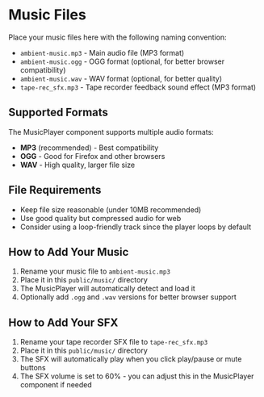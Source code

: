 # Music Files

Place your music files here with the following naming convention:

- `ambient-music.mp3` - Main audio file (MP3 format)
- `ambient-music.ogg` - OGG format (optional, for better browser compatibility)
- `ambient-music.wav` - WAV format (optional, for better quality)
- `tape-rec_sfx.mp3` - Tape recorder feedback sound effect (MP3 format)

## Supported Formats

The MusicPlayer component supports multiple audio formats:
- **MP3** (recommended) - Best compatibility
- **OGG** - Good for Firefox and other browsers
- **WAV** - High quality, larger file size

## File Requirements

- Keep file size reasonable (under 10MB recommended)
- Use good quality but compressed audio for web
- Consider using a loop-friendly track since the player loops by default

## How to Add Your Music

1. Rename your music file to `ambient-music.mp3`
2. Place it in this `public/music/` directory
3. The MusicPlayer will automatically detect and load it
4. Optionally add `.ogg` and `.wav` versions for better browser support

## How to Add Your SFX

1. Rename your tape recorder SFX file to `tape-rec_sfx.mp3`
2. Place it in this `public/music/` directory
3. The SFX will automatically play when you click play/pause or mute buttons
4. The SFX volume is set to 60% - you can adjust this in the MusicPlayer component if needed
